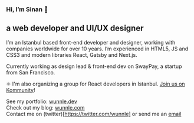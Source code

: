 ### Hi, I’m Sinan 👋
## a web developer and UI/UX designer

I’m an Istanbul based front-end developer and designer, working with companies worldwide for over 10 years. I’m experienced in HTML5, JS and CSS3 and modern libraries React, Gatsby and Next.js.

Currently working as design lead & front-end dev on SwayPay, a startup from San Francisco.

⚛️   I'm also organizing a group for React developers in Istanbul. [Join us on Kommunity](https://kommunity.com/reactjs-istanbul)!

See my portfolio: [wunnle.dev](https://wunnle.dev/)  
Check out my blog: [wunnle.com](https://wunnle.com/)  
Contact me on (twitter)[https://twitter.com/wunnle] or send me an [email](mailto:me@wunnle.com?subject=Hi%20from%20GitHub)



<!--
**wunnle/wunnle** is a ✨ _special_ ✨ repository because its `README.md` (this file) appears on your GitHub profile.

Here are some ideas to get you started:

- 🔭 I’m currently working on ...
- 🌱 I’m currently learning ...
- 👯 I’m looking to collaborate on ...
- 🤔 I’m looking for help with ...
- 💬 Ask me about ...
- 📫 How to reach me: ...
- 😄 Pronouns: ...
- ⚡ Fun fact: ...
-->
